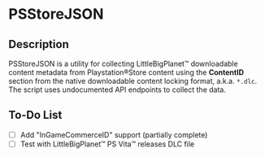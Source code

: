 # PSStoreJSON

## Description
PSStoreJSON is a utility for collecting LittleBigPlanet™ downloadable content metadata from Playstation®Store content using the **ContentID** section from the native downloadable content locking format, a.k.a. `*.dlc`. The script uses undocumented API endpoints to collect the data.

## To-Do List
- [ ] Add "InGameCommerceID" support (partially complete)
- [ ] Test with LittleBigPlanet™ PS Vita™ releases DLC file